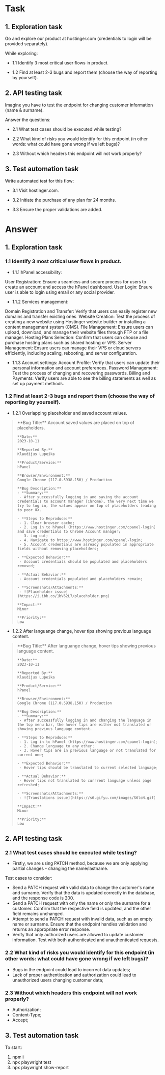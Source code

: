 # Task

## 1. Exploration task

Go and explore our product at hostinger.com (credentials to login will be provided separately). 

While exploring:

 - 1.1 Identify 3 most critical user flows in product.

 - 1.2 Find at least 2-3 bugs and report them (choose the way of reporting by yourself).


## 2. API testing task

Imagine you have to test the endpoint for changing customer information (name & surname).

Answer the questions:

 - 2.1 What test cases should be executed while testing?

 - 2.2 What kind of risks you would identify for this endpoint (in other words: what could have gone wrong if we left bugs)?

 - 2.3 Without which headers this endpoint will not work properly?


## 3. Test automation task

Write automated test for this flow:

 - 3.1 Visit hostinger.com.

 - 3.2 Initiate the purchase of any plan for 24 months.

 - 3.3 Ensure the proper validations are added.


# Answer

## 1. Exploration task

### 1.1 Identify 3 most critical user flows in product.

 - 1.1.1 hPanel accessibility:

 User Registration: Ensure a seamless and secure process for users to create an account and access the hPanel dashboard.
 User Login: Ensure user is able to login using email or any social provider.

 - 1.1.2 Services management:

 Domain Registration and Transfer: Verify that users can easily register new domains and transfer existing ones.
 Website Creation: Test the process of creating a new website using Hostinger website builder or installing a content management system (CMS).
 File Management: Ensure users can upload, download, and manage their website files through FTP or a file manager.
 Hosting Plans Selection: Confirm that users can choose and purchase hosting plans such as shared hosting or VPS.
 Server Management: Ensure users can manage their VPS or cloud servers efficiently, including scaling, rebooting, and server configuration.

 - 1.1.3 Account settings:
 Account Profile: Verify that users can update their personal information and account preferences.
 Password Management: Test the process of changing and recovering passwords.
 Billing and Payments: Verify users are able to see the billing statements as well as set up payment methods.


### 1.2 Find at least 2-3 bugs and report them (choose the way of reporting by yourself).

 - 1.2.1 Overlapping placeholder and saved account values.
 
 <blockquote>
    **Bug Title:**
    Account saved values are placed on top of placeholders.

    **Date:**
    2023-10-11

    **Reported By:**
    Klaudijus Lupeika

    **Product/Service:**
    hPanel

    **Browser/Environment:**
    Google Chrome (117.0.5938.150) / Production

    **Bug Description:**
    - **Summary:**
     - After successfully logging in and saving the account credentials to account manager (Chrome), the very next time we try to log in, the values appear on top of placeholders leading to poor UX.

    - **Steps to Reproduce:**
     - 1. Clear browser cache;
     - 2. Log in to hPanel (https://www.hostinger.com/cpanel-login) and save credentials to Chrome Account manager;
     - 3. Log out;
     - 4. Navigate to https://www.hostinger.com/cpanel-login;
     - 5. Account credentials are already populated in appropriate fields without removing placeholders;

    - **Expected Behavior:**
     - Account credentials should be populated and placeholders removed;

    - **Actual Behavior:**
     - Account credentials populated and placeholders remain;

    - **Screenshots/Attachments:** 
     - ![Placeholder issue](https://i.ibb.co/1bV62L7/placeholder.png)

    **Impact:**
    Minor

    **Priority:**
    Low
 </blockquote>

 - 1.2.2 After languange change, hover tips showing previous language content.
 
 <blockquote>
    **Bug Title:**
    After languange change, hover tips showing previous language content.

    **Date:**
    2023-10-11

    **Reported By:**
    Klaudijus Lupeika

    **Product/Service:**
    hPanel

    **Browser/Environment:**
    Google Chrome (117.0.5938.150) / Production

    **Bug Description:**
    - **Summary:**
     - After successfully logging in and changing the language in the top menu bar, the hover tips are either not translated or showing previous language content.

    - **Steps to Reproduce:**
     - 1. Log in to hPanel (https://www.hostinger.com/cpanel-login);
     - 2. Change language to any other;
     - 3. Hover tips are in previous language or not translated for current one;

    - **Expected Behavior:**
     - Hover tips should be translated to current selected language;

    - **Actual Behavior:**
     - Hover tips not translated to currrent language unless page refreshed;

    - **Screenshots/Attachments:** 
     - ![Translations issue](https://s6.gifyu.com/images/S6loN.gif)

    **Impact:**
    Minor

    **Priority:**
    Low
 </blockquote>

## 2. API testing task

### 2.1 What test cases should be executed while testing?
 - Firstly, we are using PATCH method, because we are only applying partial changes - changing the name/lastname.

 Test cases to consider:
 - Send a PATCH request with valid data to change the customer's name and surname. Verify that the data is updated correctly in the database, and the response code is 200.
 - Send a PATCH request with only the name or only the surname for a customer. Confirm that the respective field is updated, and the other field remains unchanged.
 - Attempt to send a PATCH request with invalid data, such as an empty name or surname. Ensure that the endpoint handles validation and returns an appropriate error response.
 - Verify that only authorized users are allowed to update customer information. Test with both authenticated and unauthenticated requests.

### 2.2 What kind of risks you would identify for this endpoint (in other words: what could have gone wrong if we left bugs)?
 - Bugs in the endpoint could lead to incorrect data updates;
 - Lack of proper authentication and authorization could lead to unauthorized users changing customer data;

### 2.3 Without which headers this endpoint will not work properly?
 - Authorization;
 - Content-Type;
 - Accept;

## 3. Test automation task

To start:

1. npm i
2. npx playwright test
3. npx playwright show-report